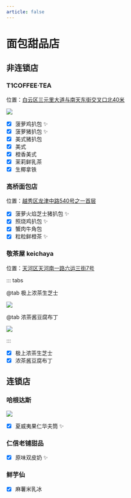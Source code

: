 ```yaml
---
article: false
---
```


# 面包甜品店

## 非连锁店

### T1COFFEE·TEA

<i class="fa-solid fa-location-dot"></i> 位置：<a href="https://ditu.amap.com/place/B0JKB7C6CY" target="_blank">白云区三元里大道与南天东街交叉口北40米</a>

![](https://img.sherry4869.com/blog/life/food/china/guangdong/guangzhou/by/fxgy/t1/1.png)

- [x] 菠萝鸡扒包 ✨
- [x] 菠萝猪扒包 ✨
- [x] 美式猪扒包
- [x] 美式
- [x] 橙香美式
- [x] 茉莉鲜乳茶
- [x] 生椰拿铁

### 高桥面包店

<i class="fa-solid fa-location-dot"></i> 位置：<a href="https://ditu.amap.com/place/B0HDHCDUKA" target="_blank">越秀区龙津中路540号之一首层</a>

- [x] 菠萝火焰芝士猪扒包 ✨
- [x] 照烧鸡扒包 ✨
- [x] 蟹肉牛角包
- [x] 粒粒鲜橙茶 ✨

### 敬茶屋 keichaya

<i class="fa-solid fa-location-dot"></i> 位置：<a href="https://ditu.amap.com/place/B0FFIIN6YK" target="_blank">天河区天河南一路六运三街7号</a>

::: tabs

@tab 极上浓茶生芝士

![](https://img.sherry4869.com/blog/life/food/china/guangdong/guangzhou/bread-dessert/jcw/1.JPEG)

@tab 浓茶酱豆腐布丁

![](https://img.sherry4869.com/blog/life/food/china/guangdong/guangzhou/bread-dessert/jcw/2.JPEG)

:::

- [x] 极上浓茶生芝士
- [x] 浓茶酱豆腐布丁

## 连锁店

### 哈根达斯

![](https://img.sherry4869.com/blog/life/food/china/guangdong/guangzhou/bread-dessert/hgds/1.JPEG)

- [x] 夏威夷果仁华夫筒 ✨

### 仁信老铺甜品

- [x] 原味双皮奶 ✨

### 鲜芋仙

- [x] 麻薯米乳冰